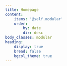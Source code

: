 ```yaml
---
title: Homepage
content:
    items: '@self.modular'
    order:
        by: date
        dir: desc
body_classes: modular
heading:
    display: true
    bread: false
    bgcol_theme: true
---
```


